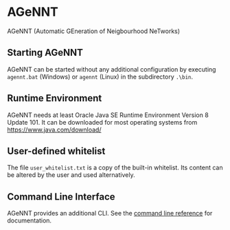 # AGeNNT
AGeNNT (Automatic GEneration of Neigbourhood NeTworks)

## Starting AGeNNT
AGeNNT can be started without any additional configuration
by executing `agennt.bat` (Windows) or `agennt` (Linux) in the
subdirectory `.\bin`.

## Runtime Environment
AGeNNT needs at least Oracle Java SE Runtime Environment
Version 8 Update 101. It can be downloaded for most operating
systems from https://www.java.com/download/

## User-defined whitelist
The file `user_whitelist.txt` is a copy of the built-in whitelist.
Its content can be altered by the user and used alternatively.

## Command Line Interface
AGeNNT provides an additional CLI. See the [command line reference](cli.md) for 
documentation.

